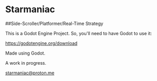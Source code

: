 # Starmaniac

##Side-Scroller/Platformer/Real-Time Strategy

This is a Godot Engine Project.  So, you'll need to have Godot to use it:

https://godotengine.org/download



Made using Godot.

A work in progress.

starmaniac@proton.me
